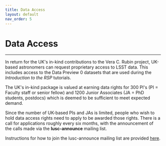 ```yaml
---
title: Data Access
layout: default
nav_order: 5
---
```


# Data Access

---

In return for the UK's in-kind contributions to the Vera C. Rubin project, UK-based astronomers can request proprietary access to LSST data. This includes access to the Data Preview 0 datasets that are used during the *Introduction to the RSP* tutorials.

The UK's in-kind package is valued at earning data rights for 300 PI's (PI = Faculty staff or senior fellow) and 1200 Junior Associates (JA = PhD students, postdocs) which is deemed to be sufficient to meet expected demand.

Since the number of UK-based PIs and JAs is limited, people who wish to hold data access rights need to apply to be awarded those rights. There is a call for applications roughly every six months, with the announcement of the calls made via the **lusc-announce** mailing list.

Instructions for how to join the lusc-announce mailing list are provided [here](https://lsst-uk.atlassian.net/wiki/spaces/HOME/pages/24313864/LSST+UK+Announcements+Email+List).